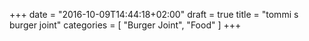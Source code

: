 +++
date = "2016-10-09T14:44:18+02:00"
draft = true
title = "tommi s burger joint"
categories = [
  "Burger Joint",
  "Food"
]
+++

